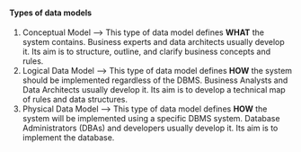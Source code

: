 #### Types of data models
1. Conceptual Model --> This type of data model defines **WHAT** the system contains. Business experts and data architects usually develop it. Its aim is to structure, outline, and clarify business concepts and rules. 
2. Logical Data Model --> This type of data model defines **HOW** the system should be implemented regardless of the DBMS. Business Analysts and Data Architects usually develop it. Its aim is to develop a technical map of rules and data structures. 
3. Physical Data Model --> This type of data model defines **HOW** the system will be implemented using a specific DBMS system. Database Administrators (DBAs) and developers usually develop it. Its aim is to implement the database.
